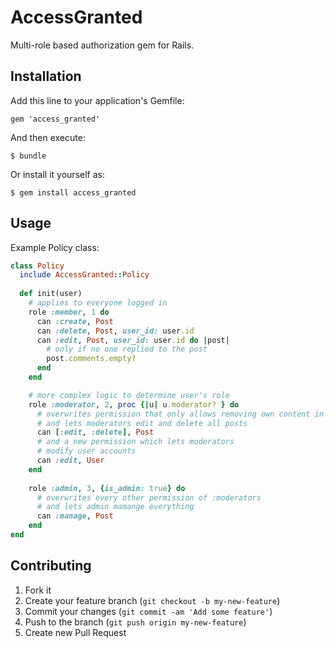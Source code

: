 # AccessGranted

Multi-role based authorization gem for Rails.

## Installation

Add this line to your application's Gemfile:

    gem 'access_granted'

And then execute:

    $ bundle

Or install it yourself as:

    $ gem install access_granted

## Usage

Example Policy class:

```ruby
class Policy
  include AccessGranted::Policy
  
  def init(user)
    # applies to everyone logged in
    role :member, 1 do
      can :create, Post
      can :delete, Post, user_id: user.id
      can :edit, Post, user_id: user.id do |post|
        # only if no one replied to the post
        post.comments.empty?
      end
    end

    # more complex logic to determine user's role
    role :moderator, 2, proc {|u| u.moderator? } do
      # overwrites permission that only allows removing own content in :member
      # and lets moderators edit and delete all posts
      can [:edit, :delete], Post
      # and a new permission which lets moderators
      # modify user accounts
      can :edit, User
    end
  
    role :admin, 3, {is_admin: true} do
      # overwrites every other permission of :moderators
      # and lets admin mamange everything
      can :manage, Post
    end  
end
```

## Contributing

1. Fork it
2. Create your feature branch (`git checkout -b my-new-feature`)
3. Commit your changes (`git commit -am 'Add some feature'`)
4. Push to the branch (`git push origin my-new-feature`)
5. Create new Pull Request
